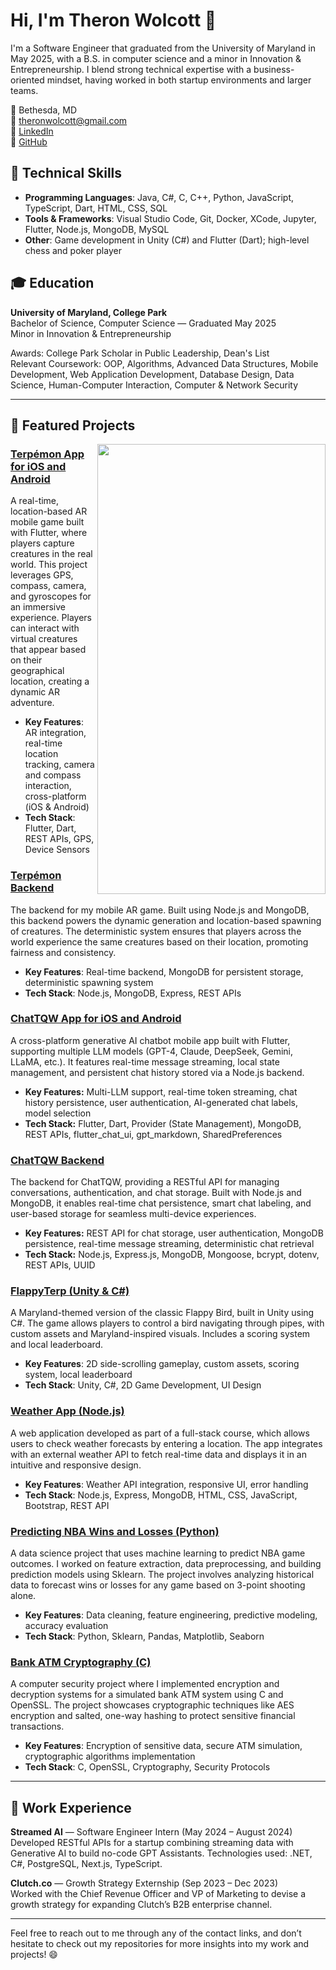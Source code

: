# Hi, I'm Theron Wolcott 👋

I'm a Software Engineer that graduated from the University of Maryland in May 2025, with a B.S. in computer science and a minor in Innovation & Entrepreneurship. I blend strong technical expertise with a business-oriented mindset, having worked in both startup environments and larger teams.

📍 Bethesda, MD  
📧 theronwolcott@gmail.com  
🔗 [LinkedIn](https://www.linkedin.com/in/theronwolcott)  
🐙 [GitHub](https://github.com/theronwolcott)  

## 🔧 Technical Skills
- **Programming Languages**: Java, C#, C, C++, Python, JavaScript, TypeScript, Dart, HTML, CSS, SQL
- **Tools & Frameworks**: Visual Studio Code, Git, Docker, XCode, Jupyter, Flutter, Node.js, MongoDB, MySQL
- **Other**: Game development in Unity (C#) and Flutter (Dart); high-level chess and poker player

## 🎓 Education
**University of Maryland, College Park**  
Bachelor of Science, Computer Science — Graduated May 2025  
Minor in Innovation & Entrepreneurship

Awards: College Park Scholar in Public Leadership, Dean's List  
Relevant Coursework: OOP, Algorithms, Advanced Data Structures, Mobile Development, Web Application Development, Database Design, Data Science, Human-Computer Interaction, Computer & Network Security

---

## 🌟 Featured Projects

<img align="right" width="365" height="720" src="https://raw.githubusercontent.com/theronwolcott/terpemon-flutter/main/images/Sequence_01.gif">

### [Terpémon App for iOS and Android](https://github.com/theronwolcott/terpemon-flutter)
A real-time, location-based AR mobile game built with Flutter, where players capture creatures in the real world. This project leverages GPS, compass, camera, and gyroscopes for an immersive experience. Players can interact with virtual creatures that appear based on their geographical location, creating a dynamic AR adventure.

- **Key Features**: AR integration, real-time location tracking, camera and compass interaction, cross-platform (iOS & Android)
- **Tech Stack**: Flutter, Dart, REST APIs, GPS, Device Sensors

### [Terpémon Backend](https://github.com/theronwolcott/terpemon-node)
The backend for my mobile AR game. Built using Node.js and MongoDB, this backend powers the dynamic generation and location-based spawning of creatures. The deterministic system ensures that players across the world experience the same creatures based on their location, promoting fairness and consistency.

- **Key Features**: Real-time backend, MongoDB for persistent storage, deterministic spawning system
- **Tech Stack**: Node.js, MongoDB, Express, REST APIs

### [ChatTQW App for iOS and Android](https://github.com/theronwolcott/chattqw)  
A cross-platform generative AI chatbot mobile app built with Flutter, supporting multiple LLM models (GPT-4, Claude, DeepSeek, Gemini, LLaMA, etc.). It features real-time message streaming, local state management, and persistent chat history stored via a Node.js backend.  

- **Key Features:** Multi-LLM support, real-time token streaming, chat history persistence, user authentication, AI-generated chat labels, model selection  
- **Tech Stack:** Flutter, Dart, Provider (State Management), MongoDB, REST APIs, flutter_chat_ui, gpt_markdown, SharedPreferences  

### [ChatTQW Backend](https://github.com/theronwolcott/chattqw-node)  
The backend for ChatTQW, providing a RESTful API for managing conversations, authentication, and chat storage. Built with Node.js and MongoDB, it enables real-time chat persistence, smart chat labeling, and user-based storage for seamless multi-device experiences.  

- **Key Features:** REST API for chat storage, user authentication, MongoDB persistence, real-time message streaming, deterministic chat retrieval  
- **Tech Stack:** Node.js, Express.js, MongoDB, Mongoose, bcrypt, dotenv, REST APIs, UUID  

### [FlappyTerp (Unity & C#)](https://github.com/theronwolcott/flappyterp-unity)
A Maryland-themed version of the classic Flappy Bird, built in Unity using C#. The game allows players to control a bird navigating through pipes, with custom assets and Maryland-inspired visuals. Includes a scoring system and local leaderboard.

- **Key Features**: 2D side-scrolling gameplay, custom assets, scoring system, local leaderboard
- **Tech Stack**: Unity, C#, 2D Game Development, UI Design

### [Weather App (Node.js)](https://github.com/theronwolcott/weather-app-node)
A web application developed as part of a full-stack course, which allows users to check weather forecasts by entering a location. The app integrates with an external weather API to fetch real-time data and displays it in an intuitive and responsive design.

- **Key Features**: Weather API integration, responsive UI, error handling
- **Tech Stack**: Node.js, Express, MongoDB, HTML, CSS, JavaScript, Bootstrap, REST API

### [Predicting NBA Wins and Losses (Python)](https://github.com/theronwolcott/predict-nba-wins-and-losses)
A data science project that uses machine learning to predict NBA game outcomes. I worked on feature extraction, data preprocessing, and building prediction models using Sklearn. The project involves analyzing historical data to forecast wins or losses for any game based on 3-point shooting alone.

- **Key Features**: Data cleaning, feature engineering, predictive modeling, accuracy evaluation
- **Tech Stack**: Python, Sklearn, Pandas, Matplotlib, Seaborn

### [Bank ATM Cryptography (C)](https://github.com/theronwolcott/bank-atm-cryptography)
A computer security project where I implemented encryption and decryption systems for a simulated bank ATM system using C and OpenSSL. The project showcases cryptographic techniques like AES encryption and salted, one-way hashing to protect sensitive financial transactions.

- **Key Features**: Encryption of sensitive data, secure ATM simulation, cryptographic algorithms implementation
- **Tech Stack**: C, OpenSSL, Cryptography, Security Protocols

---

## 💼 Work Experience

**Streamed AI** — Software Engineer Intern (May 2024 – August 2024)  
Developed RESTful APIs for a startup combining streaming data with Generative AI to build no-code GPT Assistants. Technologies used: .NET, C#, PostgreSQL, Next.js, TypeScript.

**Clutch.co** — Growth Strategy Externship (Sep 2023 – Dec 2023)  
Worked with the Chief Revenue Officer and VP of Marketing to devise a growth strategy for expanding Clutch’s B2B enterprise channel.

---

Feel free to reach out to me through any of the contact links, and don’t hesitate to check out my repositories for more insights into my work and projects! 😄

